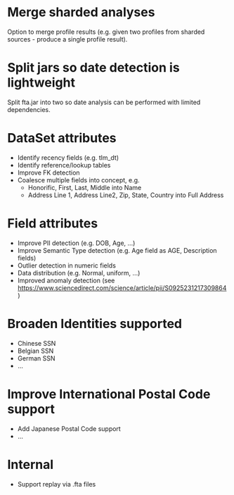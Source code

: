 # Merge sharded analyses
Option to merge profile results (e.g. given two profiles from sharded sources - produce a single profile result).

# Split jars so date detection is lightweight
Split fta.jar into two so date analysis can be performed with limited dependencies.

# DataSet attributes
 - Identify recency fields (e.g. tlm_dt)
 - Identify reference/lookup tables
 - Improve FK detection
 - Coalesce multiple fields into concept, e.g.
	 - Honorific, First, Last, Middle into Name
	 - Address Line 1, Address Line2, Zip, State, Country into Full Address

# Field attributes
- Improve PII detection (e.g. DOB, Age, ...)
 - Improve Semantic Type detection (e.g. Age field as AGE, Description fields)
 - Outlier detection in numeric fields
 - Data distribution (e.g. Normal, uniform, ...)
 - Improved anomaly detection (see https://www.sciencedirect.com/science/article/pii/S0925231217309864)

# Broaden Identities supported
 - Chinese SSN
 - Belgian SSN
 - German SSN
 - ...

# Improve International Postal Code support
 - Add Japanese Postal Code support
 - ...

# Internal
 - Support replay via .fta files
 